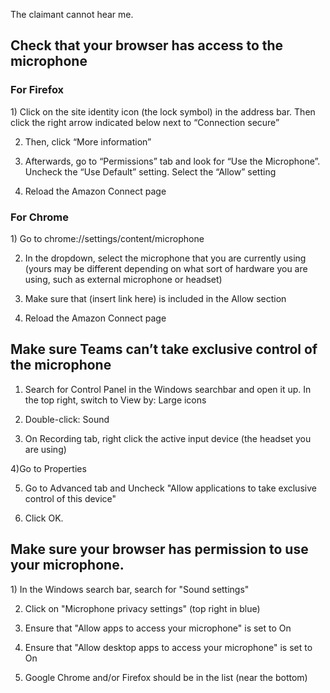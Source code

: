 The claimant cannot hear me.

<h2>Check that your browser has access to the microphone</h2>

<h3>For Firefox</h3>
1) Click on the site identity icon (the lock symbol) in the address bar. Then click the right arrow indicated below next to “Connection secure”

2) Then, click “More information”

3) Afterwards, go to “Permissions” tab and look for “Use the Microphone”. Uncheck the “Use Default” setting. Select the “Allow” setting

4) Reload the Amazon Connect page


<h3>For Chrome</h3> 
1) Go to chrome://settings/content/microphone

2) In the dropdown, select the microphone that you are currently using (yours may be different depending on what sort of hardware you are using, such as external microphone or headset)

3) Make sure that (insert link here) is included in the Allow section

4) Reload the Amazon Connect page


<h2>Make sure Teams can’t take exclusive control of the microphone</h2>

1) Search for Control Panel in the Windows searchbar and open it up. In the top right, switch to View by: Large icons

2) Double-click: Sound

3) On Recording tab, right click the active input device (the headset you are using)

4)Go to Properties

5) Go to Advanced tab and Uncheck "Allow applications to take exclusive control of this device"

6) Click OK.


<h2>Make sure your browser has permission to use your microphone.</h2>
1) In the Windows search bar, search for "Sound settings"

2) Click on "Microphone privacy settings" (top right in blue)

3) Ensure that "Allow apps to access your microphone" is set to On

4) Ensure that "Allow desktop apps to access your microphone" is set to On

5) Google Chrome and/or Firefox should be in the list (near the bottom) 

